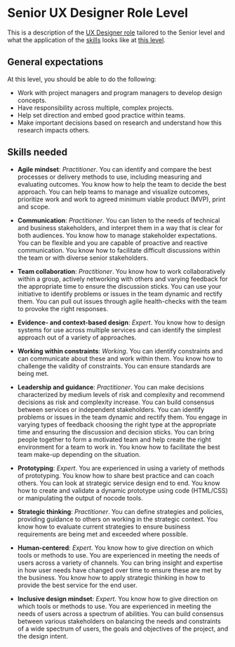 # Senior UX Designer Role Level
This is a description of the [UX Designer role](ux-designer-role-overview.md) tailored to the Senior level and what the application of the [skills](skill-levels.md) looks like at [this level](ux-designer-level-matrix.md#senior-ux-designer).

## General expectations
At this level, you should be able to do the following:
- Work with project managers and program managers to develop design concepts.
- Have responsibility across multiple, complex projects.
- Help set direction and embed good practice within teams.
- Make important decisions based on research and understand how this research impacts others.

## Skills needed

- **Agile mindset**: *Practitioner*. You can identify and compare the best processes or delivery methods to use, including measuring and evaluating outcomes. You know how to help the team to decide the best approach. You can help teams to manage and visualize outcomes, prioritize work and work to agreed minimum viable product (MVP), print and scope.


- **Communication**: *Practitioner*. You can listen to the needs of technical and business stakeholders, and interpret them in a way that is clear for both audiences. You know how to manage stakeholder expectations. You can be flexible and you are capable of proactive and reactive communication. You know how to facilitate difficult discussions within the team or with diverse senior stakeholders.


- **Team collaboration**: *Practitioner*. You know how to work collaboratively within a group, actively networking with others and varying feedback for the appropriate time to ensure the discussion sticks. You can use your initiative to identify problems or issues in the team dynamic and rectify them. You can pull out issues through agile health-checks with the team to provoke the right responses.


- **Evidence- and context-based design**: *Expert*. You know how to design systems for use across multiple services and can identify the simplest approach out of a variety of approaches.


- **Working within constraints**: *Working*. You can identify constraints and can communicate about these and work within them. You know how to challenge the validity of constraints. You can ensure standards are being met.


- **Leadership and guidance**: *Practitioner*. You can make decisions characterized by medium levels of risk and complexity and recommend decisions as risk and complexity increase. You can build consensus between services or independent stakeholders. You can identify problems or issues in the team dynamic and rectify them. You engage in varying types of feedback choosing the right type at the appropriate time and ensuring the discussion and decision sticks. You can bring people together to form a motivated team and help create the right environment for a team to work in. You know how to facilitate the best team make-up depending on the situation.


- **Prototyping**: *Expert*. You are experienced in using a variety of methods of prototyping. You know how to share best practice and can coach others. You can look at strategic service design end to end. You know how to create and validate a dynamic prototype using code (HTML/CSS) or manipulating the output of nocode tools.


- **Strategic thinking**: *Practitioner*. You can define strategies and policies, providing guidance to others on working in the strategic context. You know how to evaluate current strategies to ensure business requirements are being met and exceeded where possible.


- **Human-centered**: *Expert*. You know how to give direction on which tools or methods to use. You are experienced in meeting the needs of users across a variety of channels. You can bring insight and expertise in how user needs have changed over time to ensure these are met by the business. You know how to apply strategic thinking in how to provide the best service for the end user.


- **Inclusive design mindset**: *Expert*. You know how to give direction on which tools or methods to use. You are experienced in meeting the needs of users across a spectrum of abilities. You can build consensus between various stakeholders on balancing the needs and constraints of a wide spectrum of users, the goals and objectives of the project, and the design intent.
